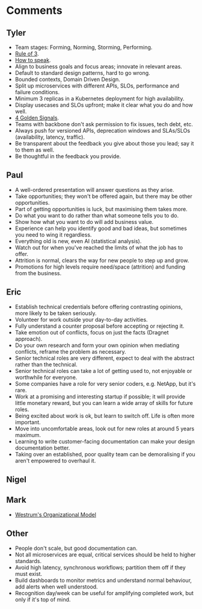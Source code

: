# Comments

## Tyler

- Team stages: Forming, Norming, Storming, Performing.
- [Rule of 3](https://www.artofmanliness.com/career-wealth/career/work-deliberately-instead-reactively-rule-3/).
- [How to speak](https://www.youtube.com/watch?v=Unzc731iCUY).
- Align to business goals and focus areas; innovate in relevant areas.
- Default to standard design patterns, hard to go wrong.
- Bounded contexts, Domain Driven Design.
- Split up microservices with different APIs, SLOs, performance and failure conditions.
- Minimum 3 replicas in a Kubernetes deployment for high availability.
- Display usecases and SLOs upfront; make it clear what you do and how well.
- [4 Golden Signals](https://sre.google/sre-book/monitoring-distributed-systems/).
- Teams with backbone don't ask permission to fix issues, tech debt, etc.
- Always push for versioned APIs, deprecation windows and SLAs/SLOs (availability, latency, traffic).
- Be transparent about the feedback you give about those you lead; say it to them as well.
- Be thoughtful in the feedback you provide.

## Paul

- A well-ordered presentation will answer questions as they arise.
- Take opportunities; they won't be offered again, but there may be other opportunities.
- Part of getting opportunities is luck, but maximising them takes more.
- Do what you want to do rather than what someone tells you to do.
- Show how what you want to do will add business value.
- Experience can help you identify good and bad ideas, but sometimes you need to wing it regardless.
- Everything old is new, even AI (statistical analysis).
- Watch out for when you've reached the limits of what the job has to offer.
- Attrition is normal, clears the way for new people to step up and grow.
- Promotions for high levels require need/space (attrition) and funding from the business.

## Eric

- Establish technical credentials before offering contrasting opinions, more likely to be taken seriously.
- Volunteer for work outside your day-to-day activities.
- Fully understand a counter proposal before accepting or rejecting it.
- Take emotion out of conflicts, focus on just the facts (Dragnet approach).
- Do your own research and form your own opinion when mediating conflicts, reframe the problem as necessary.
- Senior technical roles are very different, expect to deal with the abstract rather than the technical.
- Senior technical roles can take a lot of getting used to, not enjoyable or worthwhile for everyone.
- Some companies have a role for very senior coders, e.g. NetApp, but it's rare.
- Work at a promising and interesting startup if possible; it will provide little monetary reward, but you can learn a wide array of skills for future roles.
- Being excited about work is ok, but learn to switch off. Life is often more important.
- Move into uncomfortable areas, look out for new roles at around 5 years maximum.
- Learning to write customer-facing documentation can make your design documentation better.
- Taking over an established, poor quality team can be demoralising if you aren't empowered to overhaul it.

## Nigel

## Mark

- [Westrum's Organizational Model](https://itrevolution.com/articles/westrums-organizational-model-in-tech-orgs/)

## Other

- People don't scale, but good documentation can.
- Not all microservices are equal, critical services should be held to higher standards.
- Avoid high latency, synchronous workflows; partition them off if they must exist.
- Build dashboards to monitor metrics and understand normal behaviour, add alerts when well understood.
- Recognition day/week can be useful for amplifying completed work, but only if it's top of mind.
